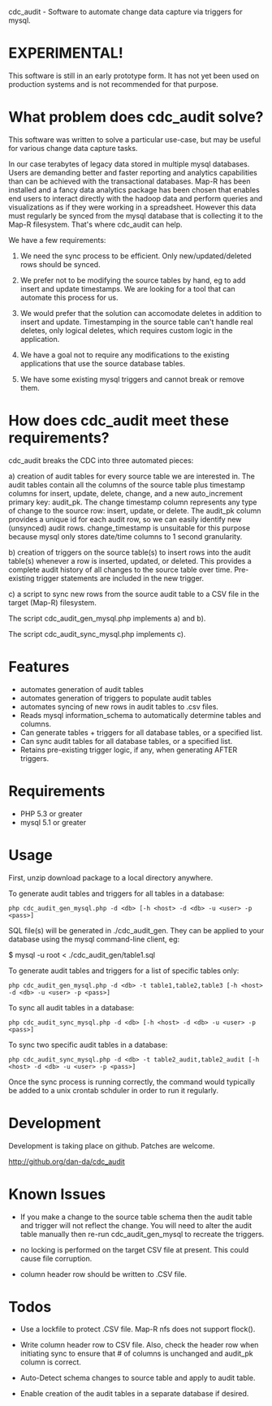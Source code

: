 cdc_audit - Software to automate change data capture via triggers for mysql.

EXPERIMENTAL!
=============

This software is still in an early prototype form.  It has not yet been
used on production systems and is not recommended for that purpose.


What problem does cdc_audit solve?
==================================

This software was written to solve a particular use-case, but may be useful for
various change data capture tasks.

In our case terabytes of legacy data stored in multiple mysql databases.
Users are demanding better and faster reporting and analytics capabilities than
can be achieved with the transactional databases. Map-R has been installed and a
fancy data analytics package has been chosen that enables end users to interact
directly with the hadoop data and perform queries and visualizations as if they
were working in a spreadsheet. However this data must regularly be synced from
the mysql database that is collecting it to the Map-R filesystem. That's where
cdc_audit can help.

We have a few requirements:

 1) We need the sync process to be efficient.  Only new/updated/deleted rows
    should be synced.
    
 2) We prefer not to be modifying the source tables by hand, eg to add insert
    and update timestamps.  We are looking for a tool that can automate this
    process for us.
    
 3) We would prefer that the solution can accomodate deletes in addition to
    insert and update. Timestamping in the source table can't handle real
    deletes, only logical deletes, which requires custom logic in the
    application.
    
 4) We have a goal not to require any modifications to the existing applications
    that use the source database tables.
    
 5) We have some existing mysql triggers and cannot break or remove them.
 
    
How does cdc_audit meet these requirements?
===========================================

cdc_audit breaks the CDC into three automated pieces:

 a) creation of audit tables for every source table we are interested in.
    The audit tables contain all the columns of the source table plus timestamp
    columns for insert, update, delete, change, and a new auto_increment primary
    key: audit_pk. The change timestamp column represents any type of change to
    the source row: insert, update, or delete. The audit_pk column provides a
    unique id for each audit row, so we can easily identify new (unsynced) audit
    rows. change_timestamp is unsuitable for this purpose because mysql only
    stores date/time columns to 1 second granularity.
    
 b) creation of triggers on the source table(s) to insert rows into the audit
    table(s) whenever a row is inserted, updated, or deleted.  This provides
    a complete audit history of all changes to the source table over time.
    Pre-existing trigger statements are included in the new trigger.
    
 c) a script to sync new rows from the source audit table to a CSV file in
    the target (Map-R) filesystem.
    
 The script cdc_audit_gen_mysql.php implements a) and b).
 
 The script cdc_audit_sync_mysql.php implements c).


Features
========

 - automates generation of audit tables
 - automates generation of triggers to populate audit tables
 - automates syncing of new rows in audit tables to .csv files.
 - Reads mysql information_schema to automatically determine tables and columns.
 - Can generate tables + triggers for all database tables, or a specified list.
 - Can sync audit tables for all database tables, or a specified list.
 - Retains pre-existing trigger logic, if any, when generating AFTER triggers.
 

Requirements
============

 - PHP 5.3 or greater
 - mysql 5.1 or greater


Usage
=====

 First, unzip download package to a local directory anywhere.

 
 To generate audit tables and triggers for all tables in a database:
 
    php cdc_audit_gen_mysql.php -d <db> [-h <host> -d <db> -u <user> -p <pass>]
    
 SQL file(s) will be generated in ./cdc_audit_gen.
 They can be applied to your database using the mysql command-line client, eg:
 
 $ mysql -u root <database> < ./cdc_audit_gen/table1.sql

 
 To generate audit tables and triggers for a list of specific tables only:
 
    php cdc_audit_gen_mysql.php -d <db> -t table1,table2,table3 [-h <host> -d <db> -u <user> -p <pass>]


 To sync all audit tables in a database:
 
    php cdc_audit_sync_mysql.php -d <db> [-h <host> -d <db> -u <user> -p <pass>]


 To sync two specific audit tables in a database:
 
    php cdc_audit_sync_mysql.php -d <db> -t table2_audit,table2_audit [-h <host> -d <db> -u <user> -p <pass>]

    
 Once the sync process is running correctly, the command would typically be
 added to a unix crontab schduler in order to run it regularly.



Development
===========

Development is taking place on github.  Patches are welcome.

   http://github.org/dan-da/cdc_audit


Known Issues
==============

 - If you make a change to the source table schema then the audit table and
   trigger will not reflect the change.  You will need to alter the audit table
   manually then re-run cdc_audit_gen_mysql to recreate the triggers.
   
 - no locking is performed on the target CSV file at present.  This could
   cause file corruption.
 
 - column header row should be written to .CSV file.
 
 
Todos
=====

 - Use a lockfile to protect .CSV file.  Map-R nfs does not support flock().
 
 - Write column header row to CSV file.  Also, check the header row when initiating
   sync to ensure that # of columns is unchanged and audit_pk column is correct.
   
 - Auto-Detect schema changes to source table and apply to audit table.
 
 - Enable creation of the audit tables in a separate database if desired.

